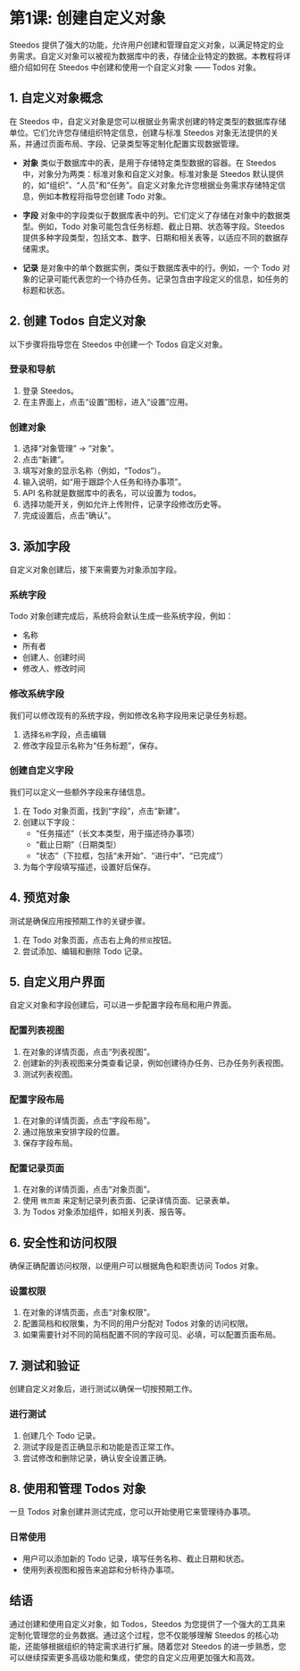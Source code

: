 # 第1课: 创建自定义对象

Steedos 提供了强大的功能，允许用户创建和管理自定义对象，以满足特定的业务需求。自定义对象可以被视为数据库中的表，存储企业特定的数据。本教程将详细介绍如何在 Steedos 中创建和使用一个自定义对象 —— Todos 对象。

## 1. 自定义对象概念

在 Steedos 中，自定义对象是您可以根据业务需求创建的特定类型的数据库存储单位。它们允许您存储组织特定信息，创建与标准 Steedos 对象无法提供的关系，并通过页面布局、字段、记录类型等定制化配置实现数据管理。

- **对象** 类似于数据库中的表，是用于存储特定类型数据的容器。在 Steedos 中，对象分为两类：标准对象和自定义对象。标准对象是 Steedos 默认提供的，如“组织”、“人员”和“任务”。自定义对象允许您根据业务需求存储特定信息，例如本教程将指导您创建 Todo 对象。

- **字段** 对象中的字段类似于数据库表中的列。它们定义了存储在对象中的数据类型。例如，Todo 对象可能包含任务标题、截止日期、状态等字段。Steedos 提供多种字段类型，包括文本、数字、日期和相关表等，以适应不同的数据存储需求。

- **记录** 是对象中的单个数据实例，类似于数据库表中的行。例如，一个 Todo 对象的记录可能代表您的一个待办任务。记录包含由字段定义的信息，如任务的标题和状态。

## 2. 创建 Todos 自定义对象

以下步骤将指导您在 Steedos 中创建一个 Todos 自定义对象。

### 登录和导航
1. 登录 Steedos。
2. 在主界面上，点击“设置”图标，进入“设置”应用。

### 创建对象
1. 选择“对象管理” -> “对象”。
2. 点击“新建”。
3. 填写对象的显示名称（例如，“Todos”）。
4. 输入说明，如“用于跟踪个人任务和待办事项”。
5. API 名称就是数据库中的表名，可以设置为 todos。
6. 选择功能开关，例如允许上传附件，记录字段修改历史等。
7. 完成设置后，点击“确认”。

## 3. 添加字段
自定义对象创建后，接下来需要为对象添加字段。

### 系统字段

Todo 对象创建完成后，系统将会默认生成一些系统字段，例如：

- 名称
- 所有者
- 创建人、创建时间
- 修改人、修改时间

### 修改系统字段

我们可以修改现有的系统字段，例如修改名称字段用来记录任务标题。

1. 选择`名称`字段，点击编辑
2. 修改字段显示名称为“任务标题”，保存。

### 创建自定义字段

我们可以定义一些额外字段来存储信息。

1. 在 Todo 对象页面，找到“字段”，点击“新建”。
2. 创建以下字段：
   - “任务描述”（长文本类型，用于描述待办事项）
   - “截止日期”（日期类型）
   - “状态”（下拉框，包括“未开始”、“进行中”、“已完成”）
3. 为每个字段填写描述，设置好后保存。

## 4. 预览对象

测试是确保应用按预期工作的关键步骤。
1. 在 Todo 对象页面，点击右上角的`预览`按钮。 
2. 尝试添加、编辑和删除 Todo 记录。

## 5. 自定义用户界面
自定义对象和字段创建后，可以进一步配置字段布局和用户界面。

### 配置列表视图
1. 在对象的详情页面，点击“列表视图”。
3. 创建新的列表视图来分类查看记录，例如创建待办任务、已办任务列表视图。
4. 测试列表视图。

### 配置字段布局
1. 在对象的详情页面，点击“字段布局”。
3. 通过拖放来安排字段的位置。
4. 保存字段布局。

### 配置记录页面
1. 在对象的详情页面，点击“对象页面”。
2. 使用 `微页面` 来定制记录列表页面、记录详情页面、记录表单。
3. 为 Todos 对象添加组件，如相关列表、报告等。

## 6. 安全性和访问权限
确保正确配置访问权限，以便用户可以根据角色和职责访问 Todos 对象。

### 设置权限
1. 在对象的详情页面，点击“对象权限”。
2. 配置简档和权限集，为不同的用户分配对 Todos 对象的访问权限。
3. 如果需要针对不同的简档配置不同的字段可见、必填，可以配置页面布局。

## 7. 测试和验证
创建自定义对象后，进行测试以确保一切按预期工作。

### 进行测试
1. 创建几个 Todo 记录。
2. 测试字段是否正确显示和功能是否正常工作。
3. 尝试修改和删除记录，确认安全设置正确。

## 8. 使用和管理 Todos 对象
一旦 Todos 对象创建并测试完成，您可以开始使用它来管理待办事项。

### 日常使用
- 用户可以添加新的 Todo 记录，填写任务名称、截止日期和状态。
- 使用列表视图和报告来追踪和分析待办事项。

## 结语
通过创建和使用自定义对象，如 Todos，Steedos 为您提供了一个强大的工具来定制化管理您的业务数据。通过这个过程，您不仅能够理解 Steedos 的核心功能，还能够根据组织的特定需求进行扩展。随着您对 Steedos 的进一步熟悉，您可以继续探索更多高级功能和集成，使您的自定义应用更加强大和高效。